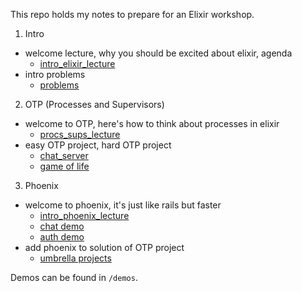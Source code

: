 This repo holds my notes to prepare for an Elixir workshop.

1. Intro
  + welcome lecture, why you should be excited about elixir, agenda
    + [intro_elixir_lecture](./intro_elixir_lecture.md)
  + intro problems
    + [problems](./intro_elixir_problems.md)
2. OTP (Processes and Supervisors)
  + welcome to OTP, here's how to think about processes in elixir
    + [procs_sups_lecture](./procs_sups_lecture.md)
  + easy OTP project, hard OTP project
    + [chat_server](./chat_server_instructions.md)
    + [game of life](./gol_instructions.md)
3. Phoenix
  + welcome to phoenix, it's just like rails but faster
    + [intro_phoenix_lecture](./intro_phoenix_lecture.md)
    + [chat demo](./phoenix_chat_demo.md)
    + [auth demo](./phoenix_auth_demo.md)
  + add phoenix to solution of OTP project
    + [umbrella projects](./phoenix_umbrella.md)

Demos can be found in `/demos`.